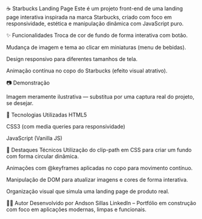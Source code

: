 ☕ Starbucks Landing Page
Este é um projeto front-end de uma landing page interativa inspirada na marca Starbucks, criado com foco em responsividade, estética e manipulação dinâmica com JavaScript puro.

✨ Funcionalidades
Troca de cor de fundo de forma interativa com botão.

Mudança de imagem e tema ao clicar em miniaturas (menu de bebidas).

Design responsivo para diferentes tamanhos de tela.

Animação contínua no copo do Starbucks (efeito visual atrativo).

📷 Demonstração

Imagem meramente ilustrativa — substitua por uma captura real do projeto, se desejar.

🧠 Tecnologias Utilizadas
HTML5

CSS3 (com media queries para responsividade)

JavaScript (Vanilla JS)


📌 Destaques Técnicos
Utilização do clip-path em CSS para criar um fundo com forma circular dinâmica.

Animações com @keyframes aplicadas no copo para movimento contínuo.

Manipulação de DOM para atualizar imagens e cores de forma interativa.

Organização visual que simula uma landing page de produto real.


👨‍💻 Autor
Desenvolvido por Andson Sillas
LinkedIn – Portfólio em construção com foco em aplicações modernas, limpas e funcionais.
